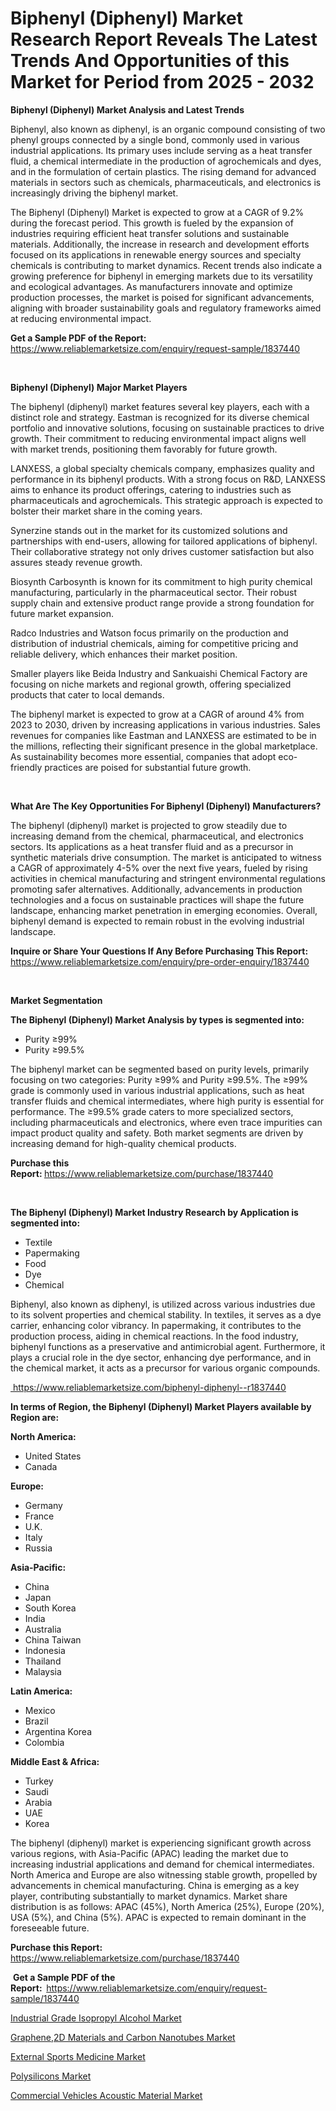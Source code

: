 <p><h1>Biphenyl (Diphenyl) Market Research Report Reveals The Latest Trends And Opportunities of this Market for Period from 2025 - 2032</h1></p><p><strong>Biphenyl (Diphenyl) Market Analysis and Latest Trends</strong></p>
<p><p>Biphenyl, also known as diphenyl, is an organic compound consisting of two phenyl groups connected by a single bond, commonly used in various industrial applications. Its primary uses include serving as a heat transfer fluid, a chemical intermediate in the production of agrochemicals and dyes, and in the formulation of certain plastics. The rising demand for advanced materials in sectors such as chemicals, pharmaceuticals, and electronics is increasingly driving the biphenyl market.</p><p>The Biphenyl (Diphenyl) Market is expected to grow at a CAGR of 9.2% during the forecast period. This growth is fueled by the expansion of industries requiring efficient heat transfer solutions and sustainable materials. Additionally, the increase in research and development efforts focused on its applications in renewable energy sources and specialty chemicals is contributing to market dynamics. Recent trends also indicate a growing preference for biphenyl in emerging markets due to its versatility and ecological advantages. As manufacturers innovate and optimize production processes, the market is poised for significant advancements, aligning with broader sustainability goals and regulatory frameworks aimed at reducing environmental impact.</p></p>
<p><strong>Get a Sample PDF of the Report:&nbsp;</strong> <a href="https://www.reliablemarketsize.com/enquiry/request-sample/1837440?utm_campaign=2242&utm_medium=2&utm_source=Github&utm_content=ia&utm_term=03022025&utm_id=biphenyl-diphenyl">https://www.reliablemarketsize.com/enquiry/request-sample/1837440</a></p>
<p>&nbsp;</p>
<p><strong>Biphenyl (Diphenyl) Major Market Players</strong></p>
<p><p>The biphenyl (diphenyl) market features several key players, each with a distinct role and strategy. Eastman is recognized for its diverse chemical portfolio and innovative solutions, focusing on sustainable practices to drive growth. Their commitment to reducing environmental impact aligns well with market trends, positioning them favorably for future growth.</p><p>LANXESS, a global specialty chemicals company, emphasizes quality and performance in its biphenyl products. With a strong focus on R&D, LANXESS aims to enhance its product offerings, catering to industries such as pharmaceuticals and agrochemicals. This strategic approach is expected to bolster their market share in the coming years.</p><p>Synerzine stands out in the market for its customized solutions and partnerships with end-users, allowing for tailored applications of biphenyl. Their collaborative strategy not only drives customer satisfaction but also assures steady revenue growth.</p><p>Biosynth Carbosynth is known for its commitment to high purity chemical manufacturing, particularly in the pharmaceutical sector. Their robust supply chain and extensive product range provide a strong foundation for future market expansion.</p><p>Radco Industries and Watson focus primarily on the production and distribution of industrial chemicals, aiming for competitive pricing and reliable delivery, which enhances their market position. </p><p>Smaller players like Beida Industry and Sankuaishi Chemical Factory are focusing on niche markets and regional growth, offering specialized products that cater to local demands.</p><p>The biphenyl market is expected to grow at a CAGR of around 4% from 2023 to 2030, driven by increasing applications in various industries. Sales revenues for companies like Eastman and LANXESS are estimated to be in the millions, reflecting their significant presence in the global marketplace. As sustainability becomes more essential, companies that adopt eco-friendly practices are poised for substantial future growth.</p></p>
<p>&nbsp;</p>
<p><strong>What Are The Key Opportunities For Biphenyl (Diphenyl) Manufacturers?</strong></p>
<p><p>The biphenyl (diphenyl) market is projected to grow steadily due to increasing demand from the chemical, pharmaceutical, and electronics sectors. Its applications as a heat transfer fluid and as a precursor in synthetic materials drive consumption. The market is anticipated to witness a CAGR of approximately 4-5% over the next five years, fueled by rising activities in chemical manufacturing and stringent environmental regulations promoting safer alternatives. Additionally, advancements in production technologies and a focus on sustainable practices will shape the future landscape, enhancing market penetration in emerging economies. Overall, biphenyl demand is expected to remain robust in the evolving industrial landscape.</p></p>
<p><strong>Inquire or Share Your Questions If Any Before Purchasing This Report:</strong> <a href="https://www.reliablemarketsize.com/enquiry/pre-order-enquiry/1837440?utm_campaign=2242&utm_medium=2&utm_source=Github&utm_content=ia&utm_term=03022025&utm_id=biphenyl-diphenyl">https://www.reliablemarketsize.com/enquiry/pre-order-enquiry/1837440</a></p>
<p>&nbsp;</p>
<p><strong>Market Segmentation</strong></p>
<p><strong>The Biphenyl (Diphenyl) Market Analysis by types is segmented into:</strong></p>
<p><ul><li>Purity ≥99%</li><li>Purity ≥99.5%</li></ul></p>
<p><p>The biphenyl market can be segmented based on purity levels, primarily focusing on two categories: Purity ≥99% and Purity ≥99.5%. The ≥99% grade is commonly used in various industrial applications, such as heat transfer fluids and chemical intermediates, where high purity is essential for performance. The ≥99.5% grade caters to more specialized sectors, including pharmaceuticals and electronics, where even trace impurities can impact product quality and safety. Both market segments are driven by increasing demand for high-quality chemical products.</p></p>
<p><strong>Purchase this Report:&nbsp;</strong><a href="https://www.reliablemarketsize.com/purchase/1837440?utm_campaign=2242&utm_medium=2&utm_source=Github&utm_content=ia&utm_term=03022025&utm_id=biphenyl-diphenyl">https://www.reliablemarketsize.com/purchase/1837440</a></p>
<p>&nbsp;</p>
<p><strong>The Biphenyl (Diphenyl) Market Industry Research by Application is segmented into:</strong></p>
<p><ul><li>Textile</li><li>Papermaking</li><li>Food</li><li>Dye</li><li>Chemical</li></ul></p>
<p><p>Biphenyl, also known as diphenyl, is utilized across various industries due to its solvent properties and chemical stability. In textiles, it serves as a dye carrier, enhancing color vibrancy. In papermaking, it contributes to the production process, aiding in chemical reactions. In the food industry, biphenyl functions as a preservative and antimicrobial agent. Furthermore, it plays a crucial role in the dye sector, enhancing dye performance, and in the chemical market, it acts as a precursor for various organic compounds.</p></p>
<p><a href="https://www.reliablemarketsize.com/biphenyl-diphenyl--r1837440?utm_campaign=2242&utm_medium=2&utm_source=Github&utm_content=ia&utm_term=03022025&utm_id=biphenyl-diphenyl">&nbsp;https://www.reliablemarketsize.com/biphenyl-diphenyl--r1837440</a></p>
<p><strong>In terms of Region, the Biphenyl (Diphenyl) Market Players available by Region are:</strong></p>
<p>
    <p> <strong> North America: </strong>
        <ul>
            <li>United States</li>
            <li>Canada</li>
        </ul>
        </p> 
    <p> <strong> Europe: </strong>
        <ul>
            <li>Germany</li>
            <li>France</li>
            <li>U.K.</li>
            <li>Italy</li>
            <li>Russia</li>
        </ul>
        </p> 
    <p> <strong> Asia-Pacific: </strong>
        <ul>
            <li>China</li>
            <li>Japan</li>
            <li>South Korea</li>
            <li>India</li>
            <li>Australia</li>
            <li>China Taiwan</li>
            <li>Indonesia</li>
            <li>Thailand</li>
            <li>Malaysia</li>
        </ul>
        </p> 
    <p> <strong> Latin America: </strong>
        <ul>
            <li>Mexico</li>
            <li>Brazil</li>
            <li>Argentina Korea</li>
            <li>Colombia</li>
        </ul>
        </p> 
    <p> <strong> Middle East & Africa: </strong>
        <ul>
            <li>Turkey</li>
            <li>Saudi</li>
            <li>Arabia</li>
            <li>UAE</li>
            <li>Korea</li>
        </ul>
    </p>
    </p>
<p><p>The biphenyl (diphenyl) market is experiencing significant growth across various regions, with Asia-Pacific (APAC) leading the market due to increasing industrial applications and demand for chemical intermediates. North America and Europe are also witnessing stable growth, propelled by advancements in chemical manufacturing. China is emerging as a key player, contributing substantially to market dynamics. Market share distribution is as follows: APAC (45%), North America (25%), Europe (20%), USA (5%), and China (5%). APAC is expected to remain dominant in the foreseeable future.</p></p>
<p><strong>Purchase this Report: </strong><a href="https://www.reliablemarketsize.com/purchase/1837440?utm_campaign=2242&utm_medium=2&utm_source=Github&utm_content=ia&utm_term=03022025&utm_id=biphenyl-diphenyl">https://www.reliablemarketsize.com/purchase/1837440</a></p>
<p>&nbsp;<strong>Get a Sample PDF of the Report:&nbsp;&nbsp;</strong><a href="https://www.reliablemarketsize.com/enquiry/request-sample/1837440?utm_campaign=2242&utm_medium=2&utm_source=Github&utm_content=ia&utm_term=03022025&utm_id=biphenyl-diphenyl">https://www.reliablemarketsize.com/enquiry/request-sample/1837440</a></p>
<p><strong></strong></p>
<p><p><a href="https://www.linkedin.com/pulse/market-size-scope-industrial-grade-isopropyl-alcohol-forecasted-xgmff?utm_campaign=2242&utm_medium=2&utm_source=Github&utm_content=ia&utm_term=03022025&utm_id=biphenyl-diphenyl">Industrial Grade Isopropyl Alcohol Market</a></p><p><a href="https://www.linkedin.com/pulse/global-study-graphene2d-materials-carbon-nanotubes-market-from-txoif?utm_campaign=2242&utm_medium=2&utm_source=Github&utm_content=ia&utm_term=03022025&utm_id=biphenyl-diphenyl">Graphene,2D Materials and Carbon Nanotubes Market</a></p><p><a href="https://www.linkedin.com/pulse/understanding-external-sports-medicine-market-key-insights-projected-g0dnf?utm_campaign=2242&utm_medium=2&utm_source=Github&utm_content=ia&utm_term=03022025&utm_id=biphenyl-diphenyl">External Sports Medicine Market</a></p><p><a href="https://www.linkedin.com/pulse/market-size-trends-polysilicons-59-cagr-expected-from-2025-2032-uarhf?utm_campaign=2242&utm_medium=2&utm_source=Github&utm_content=ia&utm_term=03022025&utm_id=biphenyl-diphenyl">Polysilicons Market</a></p><p><a href="https://www.linkedin.com/pulse/size-commercial-vehicles-acoustic-material-marketindustry-trends-6bxmf?utm_campaign=2242&utm_medium=2&utm_source=Github&utm_content=ia&utm_term=03022025&utm_id=biphenyl-diphenyl">Commercial Vehicles Acoustic Material Market</a></p></p>